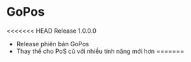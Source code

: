 # GoPos
<<<<<<< HEAD
Release 1.0.0.0
+ Release phiên bản GoPos
+ Thay thế cho PoS cũ với nhiều tính năng mới hơn
=======
